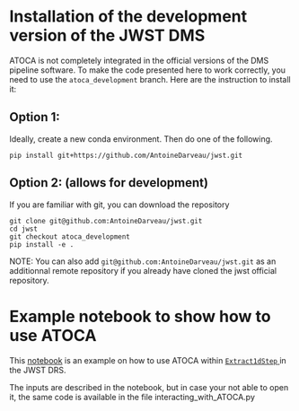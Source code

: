 # Installation of the development version of the JWST DMS
ATOCA is not completely integrated in the official versions of the DMS pipeline software. To make the code presented here to work correctly, you need to use the `atoca_development` branch. Here are the instruction to install it:

## Option 1:
Ideally, create a new conda environment. Then do one of the following.
```
pip install git+https://github.com/AntoineDarveau/jwst.git
```

## Option 2: (allows for development)
If you are familiar with git, you can download the repository
```
git clone git@github.com:AntoineDarveau/jwst.git
cd jwst
git checkout atoca_development
pip install -e .
```
NOTE: You can also add `git@github.com:AntoineDarveau/jwst.git` as an additionnal remote repository if you already have cloned the jwst official repository.


# Example notebook to show how to use ATOCA
This [notebook](https://github.com/AntoineDarveau/atoca_demo/blob/master/Interacting_with_the_ATOCA.ipynb) is an example on how to use ATOCA within [`Extract1dStep` ](https://jwst-pipeline.readthedocs.io/en/latest/jwst/extract_1d/arguments.html) in the JWST DRS.

The inputs are described in the notebook, but in case your not able to open it, the same code is available in the file interacting_with_ATOCA.py
